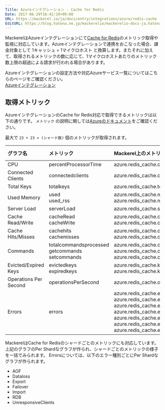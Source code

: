 ```yaml
---
Title: Azureインテグレーション - Cache for Redis
Date: 2017-06-29T16:42:19+09:00
URL: https://mackerel.io/ja/docs/entry/integrations/azure/redis-cache
EditURL: https://blog.hatena.ne.jp/mackerelio/mackerelio-docs-ja.hatenablog.mackerel.io/atom/entry/8599973812275094045
---
```


MackerelはAzureインテグレーションにて<a href="https://azure.microsoft.com/ja-jp/services/cache/" target="_blank">Cache for Redis</a>のメトリック取得や監視に対応しています。Azureインテグレーションで連携をおこなった場合、課金対象として 1キャッシュ = 1マイクロホスト と換算します。またそれに加えて、取得されるメトリックの数に応じて、1マイクロホストあたりのメトリック数上限の超過による請求が行われる場合があります。

Azureインテグレーションの設定方法や対応Azureサービス一覧についてはこちらのページをご確認ください。<br>
<a href="https://mackerel.io/ja/docs/entry/integrations/azure">Azureインテグレーション</a>

## 取得メトリック
AzureインテグレーションのCache for Redis対応で取得できるメトリックは以下の通りです。 `メトリック` の説明に関しては<a href="https://docs.microsoft.com/ja-jp/azure/redis-cache/cache-how-to-monitor#available-metrics-and-reporting-intervals" target="_blank">Azureのドキュメント</a>をご確認ください。

最大で `23 + 23 × (シャード数)` 個のメトリックが取得されます。

|グラフ名|メトリック|Mackerel上のメトリック名|単位|Aggregation Type|
|:---|:---|:---|:---|:---|
|CPU|percentProcessorTime|azure.redis_cache.cpu.percent|percentage|Maximum|
|Connected Clients|connectedclients|azure.redis_cache.connected_clients.count|integer|Maximum|
|Total Keys|totalkeys|azure.redis_cache.total_keys.count|integer|Maximum|
|Used Memory|used<br>used_rss|azure.redis_cache.memory.used<br>azure.redis_cache.memory.used_rss|bytes|Maximum|
|Server Load|serverLoad|azure.redis_cache.server.load|percentage|Maximum|
|Cache Read/Write|cacheRead<br>cacheWrite|azure.redis_cache.cache_io.read<br>azure.redis_cache.cache_io.write|bytes/sec|Maximum|
|Cache Hits/Misses|cachehits<br>cachemisses|azure.redis_cache.cache.hits<br>azure.redis_cache.cache.misses|integer|Total|
|Commands|totalcommandsprocessed<br>getcommands<br>setcommands|azure.redis_cache.command.processed<br>azure.redis_cache.command.get<br>azure.redis_cache.command.set|integer|Total|
|Evicted/Expired Keys|evictedkeys<br>expiredkeys|azure.redis_cache.keys.evicted<br>azure.redis_cache.keys.expired|integer|Total|
|Operations Per Second|operationsPerSecond|azure.redis_cache.operations.iops|iops|Maximum|
|Errors|errors|azure.redis_cache.errors.aof<br>azure.redis_cache.errors.dataloss<br>azure.redis_cache.errors.export<br>azure.redis_cache.errors.failover<br>azure.redis_cache.errors.import<br>azure.redis_cache.errors.rdb<br>azure.redis_cache.errors.unresponsiveclients|integer|Maximum|

MackerelはCache for Redisのシャードごとのメトリックにも対応しています。上記のグラフのPer Shardなグラフが作られ、シャードごとのメトリックの様子を一括でみられます。
Errorsについては、以下のエラー種別ごとにPer Shardなグラフが作られます。

- AOF
- Dataloss
- Export
- Failover
- Import
- RDB
- UnresponsiveClients
